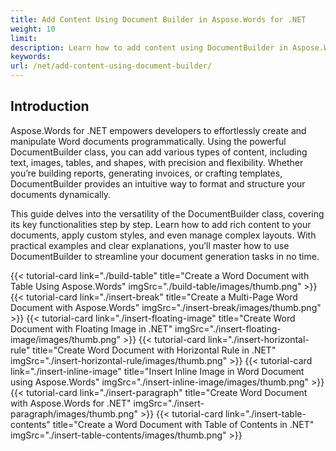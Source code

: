 ```yaml
---
title: Add Content Using Document Builder in Aspose.Words for .NET 
weight: 10
limit:
description: Learn how to add content using DocumentBuilder in Aspose.Words for .NET. Add text, images, tables, and shapes to Word documents seamlessly with step-by-step guidance.
keywords:
url: /net/add-content-using-document-builder/
---
```

## Introduction
 
Aspose.Words for .NET empowers developers to effortlessly create and manipulate Word documents programmatically. Using the powerful DocumentBuilder class, you can add various types of content, including text, images, tables, and shapes, with precision and flexibility. Whether you’re building reports, generating invoices, or crafting templates, DocumentBuilder provides an intuitive way to format and structure your documents dynamically.  

This guide delves into the versatility of the DocumentBuilder class, covering its key functionalities step by step. Learn how to add rich content to your documents, apply custom styles, and even manage complex layouts. With practical examples and clear explanations, you’ll master how to use DocumentBuilder to streamline your document generation tasks in no time.

{{< tutorial-card link="./build-table" title="Create a Word Document with Table Using Aspose.Words" imgSrc="./build-table/images/thumb.png" >}}
{{< tutorial-card link="./insert-break" title="Create a Multi-Page Word Document with Aspose.Words" imgSrc="./insert-break/images/thumb.png" >}}
{{< tutorial-card link="./insert-floating-image" title="Create Word Document with Floating Image in .NET" imgSrc="./insert-floating-image/images/thumb.png" >}}
{{< tutorial-card link="./insert-horizontal-rule" title="Create Word Document with Horizontal Rule in .NET" imgSrc="./insert-horizontal-rule/images/thumb.png" >}}
{{< tutorial-card link="./insert-inline-image" title="Insert Inline Image in Word Document using Aspose.Words" imgSrc="./insert-inline-image/images/thumb.png" >}}
{{< tutorial-card link="./insert-paragraph" title="Create Word Document with Aspose.Words for .NET" imgSrc="./insert-paragraph/images/thumb.png" >}}
{{< tutorial-card link="./insert-table-contents" title="Create a Word Document with Table of Contents in .NET" imgSrc="./insert-table-contents/images/thumb.png" >}}
